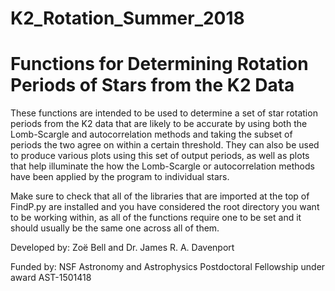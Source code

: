 # K2_Rotation_Summer_2018

Functions for Determining Rotation Periods of Stars from the K2 Data
====================================================================

These functions are intended to be used to determine a set of star rotation periods from the K2 data that are likely to be accurate by using both the Lomb-Scargle and autocorrelation methods and taking the subset of periods the two agree on within a certain threshold. They can also be used to produce various plots using this set of output periods, as well as plots that help illuminate the how the Lomb-Scargle or autocorrelation methods have been applied by the program to individual stars.

Make sure to check that all of the libraries that are imported at the top of FindP.py are installed and you have considered the root directory you want to be working within, as all of the functions require one to be set and it should usually be the same one across all of them.

Developed by: Zoë Bell and Dr. James R. A. Davenport

Funded by: NSF Astronomy and Astrophysics Postdoctoral Fellowship under award AST-1501418